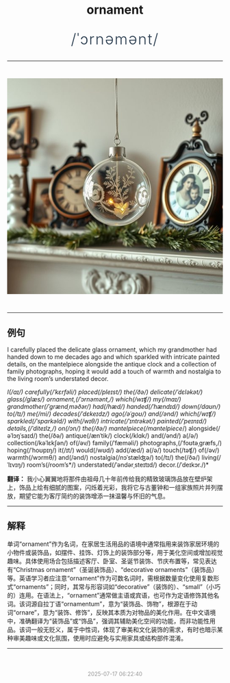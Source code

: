 <div align="center">

# ornament

<div style="margin: 30px 0;">
<h1 style="font-size: 2.5em; font-weight: 300; letter-spacing: 2px; margin: 0; color: #2c3e50;">
/ˈɔrnəmənt/
</h1>
</div>

</div>

---

<div align="center" style="margin: 40px 0;">

![ornament](images/ornament.png)

</div>

---

## 例句

I carefully placed the delicate glass ornament, which my grandmother had handed down to me decades ago and which sparkled with intricate painted details, on the mantelpiece alongside the antique clock and a collection of family photographs, hoping it would add a touch of warmth and nostalgia to the living room’s understated decor.

*I(/aɪ/) carefully(/ˈkɛrfəli/) placed(/pleɪst/) the(/ðə/) delicate(/ˈdɛləkət/) glass(/glæs/) ornament,(/ˈɔrnəmənt,/) which(/wɪʧ/) my(/maɪ/) grandmother(/ˈgrændˌməðər/) had(/hæd/) handed(/ˈhændɪd/) down(/daʊn/) to(/tɪ/) me(/mi/) decades(/ˈdɛkeɪdz/) ago(/əˈgoʊ/) and(/ənd/) which(/wɪʧ/) sparkled(/ˈspɑrkəld/) with(/wɪθ/) intricate(/ˈɪntrəkət/) painted(/ˈpeɪnɪd/) details,(/ˈditeɪlz,/) on(/ɔn/) the(/ðə/) mantelpiece(/mantelpiece*/) alongside(/əˈlɔŋˈsaɪd/) the(/ðə/) antique(/ænˈtik/) clock(/klɑk/) and(/ənd/) a(/ə/) collection(/kəˈlɛkʃən/) of(/əv/) family(/ˈfæməli/) photographs,(/ˈfoʊtəˌgræfs,/) hoping(/ˈhoʊpɪŋ/) it(/ɪt/) would(/wʊd/) add(/æd/) a(/ə/) touch(/təʧ/) of(/əv/) warmth(/wɔrmθ/) and(/ənd/) nostalgia(/nɔˈstælʤə/) to(/tɪ/) the(/ðə/) living(/ˈlɪvɪŋ/) room’s(/room’s*/) understated(/ˈəndərˌsteɪtɪd/) decor.(/ˈdeɪkɔr./)*

**翻译：** 我小心翼翼地将那件由祖母几十年前传给我的精致玻璃饰品放在壁炉架上，饰品上绘有细腻的图案，闪烁着光彩，我将它与古董钟和一组家族照片并列摆放，期望它能为客厅简约的装饰增添一抹温馨与怀旧的气息。

---

## 解释

单词“ornament”作为名词，在家居生活用品的语境中通常指用来装饰家居环境的小物件或装饰品，如摆件、挂饰、灯饰上的装饰部分等，用于美化空间或增加视觉趣味。具体使用场合包括描述客厅、卧室、圣诞节装饰、节庆布置等，常见表达有“Christmas ornament”（圣诞装饰品）、“decorative ornaments”（装饰品）等。英语学习者应注意“ornament”作为可数名词时，需根据数量变化使用复数形式“ornaments”；同时，其常与形容词如“decorative”（装饰的）、“small”（小巧的）连用。在语法上，“ornament”通常做主语或宾语，也可作为定语修饰其他名词。该词源自拉丁语“ornamentum”，意为“装饰品、饰物”，根源在于动词“ornare”，意为“装饰、修饰”，反映其本质为对物品的美化作用。在中文语境中，准确翻译为“装饰品”或“饰品”，强调其辅助美化空间的功能，而非功能性用品。该词一般无贬义，属于中性词，体现了审美和文化装饰的需求，有时也暗示某种审美趣味或文化氛围，使用时应避免与实用家具或结构部件混淆。


---

<div align="center" style="margin-top: 50px;">
<small style="color: #999; font-size: 0.9em;">2025-07-17 06:22:40</small>
</div>
